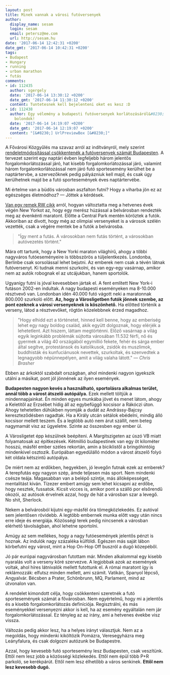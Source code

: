```yaml
---
layout: post
title: Minek vannak a városi futóversenyek
author:
  display_name: sesam
  login: sesam
  email: petersz@me.com
  url: http://sesam.hu
date: '2017-06-14 12:42:31 +0200'
date_gmt: '2017-06-14 10:42:31 +0200'
tags:
- Budapest
- Hungary
- running
- urban marathon
- futás
comments:
- id: 112435
  author: sgergely
  date: '2017-06-14 13:30:12 +0200'
  date_gmt: '2017-06-14 11:30:12 +0200'
  content: Tuntetesnek kell bejelenteni oket es kesz :D
- id: 112438
  author: Egy vélemény a budapesti futóversenyek korlátozásáról&#8230; &#8211; Fussatok
    bolondok!
  date: '2017-06-14 14:19:07 +0200'
  date_gmt: '2017-06-14 12:19:07 +0200'
  content: "[&#8230;] UrlPreviewBox [&#8230;]"
---
```


A Fővárosi Közgyűlés ma szavaz arról az indítványról, mely szerint [rendeletmódosítással csökkentenék a futóversenyek számát Budapesten](https://444.hu/2017/06/12/csak-evi-harom-nagy-futoversenyt-engedelyezne-a-fovaros). A tervezet szerint egy naptári évben legfeljebb három jelentős forgalomkorlátozással járó, hat kisebb forgalomkorlátozással járó, valamint három forgalomkorlátozással nem járó futó sportesemény kerülhet be a naptártervbe, a szervezőknek pedig pályázniuk kell majd, és csak úgy kerülhetnek majd be a futó sportesemények éves naptártervébe.

Mi értelme van a büdös városban aszfalton futni? Hogy a viharba jön ez az egészséges életmódhoz? — Jöttek a kérdések.

[Van egy remek RW cikk](http://www.runnersworld.com/newswire/how-urban-marathons-helped-save-cities) arról, hogyan változtatta meg a hetvenes évek végén New Yorkot az, hogy egy merész húzással a belvárosban rendezték meg az évenkénti maratont. Előtte a Central Park mentén köröztek a futók. Akkoriban az dívott, hogy még az olimpiai versenyeket is a városok szélén vezették, csak a végére mentek be a futók a belvárosba.

> "Így ment a futás. A városokban nem futás történt, a városokban autóvezetés történt."

Mára ott tartunk, hogy a New Yorki maraton világhírű, ahogy a többi nagyváros futóeseményeire is többszörös a túljelentkezés. Londonba, Berlinbe csak sorsolással lehet bejutni. Az emberek nem csak a tévén látnak futóversenyt. Ki tudnak menni szurkolni, és van egy-egy vasárnap, amikor nem az autók robognak el az utcájukban, hanem sportolók.

Ugyanígy futni is jóval kevesebben jártak el. A fent említett New York-i futáson 2002-en indultak. A nagy budapesti eseményeken ma 8-10.000 résztvevő van. Londonban idén 40.000 futó vágott neki a maratonnak 800.000 szurkoló előtt. **Az, hogy a Városligetben futók jönnek szembe, az pont ezeknek a városi versenyeknek is köszönhető.** Ha előtted történik a verseny, látod a résztvevőket, rögtön közelebbnek érzed magadhoz.

> "Hogy elhidd ezt a történetet, hinned kell benne, hogy az emberiség lehet egy nagy boldog család, akik együtt dolgoznak, hogy elérjék a lehetetlent. Azt hiszem, láttam megtörténni. Előző vasárnap a világ egyik leginkább problémák sújtotta városában 11.532 férfi, nő és gyermek a világ 40 országából egymillió fekete, fehér és sárga ember által segítve, protestánsok és katolikusok, zsidók és muszlimok, buddhisták és kunfuciánusok nevettek, szurkoltak, és szenvedtek a legnagyobb népünnepélyen, amit a világ valaha látott." — _Chris Brasher_

Ebben az árkoktól szabdalt országban, ahol mindenki nagyon igyekszik utálni a másikat, pont jól jönnének az ilyen események.

**Budapesten nagyon kevés a használható, sportolásra alkalmas terület, annál több a várost átszelő autópálya.** Ezek mellett töltjük a mindennapjainkat. Én minden egyes munkába jövet és menet látom, ahogy a Keletitől az Erzsébet hídig áll az egybefüggő kocsisor a Rákóczi úton. Ahogy tehetetlen dühükben nyomják a dudát az Andrássy-Bajcsy kereszteződésben ragadtak. Ha a Király utcán sétálok ebédelni, mindig álló kocsisor mellett teszem. És a legtöbb autó nem árut szállít, nem beteg nagymamát visz az ügyeletre. Szinte az összesben egy ember ül.

A Városligetet épp készülnek beépíteni. A Margitszigeten az úszó VB miatt folyamatosak az építkezések. Kétmillió budapestinek van egy öt kilométer hosszú, másfél ember széles rekortán, amin a biciklistől a bringóhintóig mindenkivel osztozik. Európában egyedülálló módon a várost átszelő folyó két oldala kétszintű autópálya.

De miért nem az erdőkben, hegyekben, jó levegőn futnak ezek az emberek? A terepfutás egy nagyon szép, ámde teljesen más sport. Nem mindenki csésze teája. Magasabban van a belépő szintje, más állóképességet, mentalitást kíván. Tízezer embert amúgy sem lehet kicsapni az erdőbe, hogy nesztek, fussatok. Kicsit vicces is, amikor pont a szálló por elsőrendű okozói, az autósok érvelnek azzal, hogy de hát a városban szar a levegő. No shit, Sherlock.

Nekem a belvárosból kijutni egy-másfél óra tömegközlekedés. Ez autóval sem jelentősen rövidebb. A legtöbb embernek munka előtt vagy után nincs erre ideje és energiája. Közösségi terek pedig nincsenek a városban elérhető távolságban, ahol lehetne sportolni.

Amúgy az sem mellékes, hogy a nagy futóesemények jelentős pénzt is hoznak. Az indulók nagy százaléka külföldi. Egészen más saját lábon körbefutni egy várost, mint a Hop On-Hop Off buszról a dugó közepéből.

Jó pár európai nagyvárosban futottam már. Minden alkalommal egy kisebb nyaralás volt a verseny köré szervezve. A legjobbak azok az események voltak, ahol híres látnivalók mellett futottunk el. A római maratont így is reklámozzák: elfutsz minden mellett, ami számít. Vatikán, Spanyol lépcső, Angyalvár. Bécsben a Prater, Schönbrunn, MQ, Parlament, mind az útvonalon van.

A rendelet kimondott célja, hogy csökkenteni szeretnék a futó sportesemények számát a fővárosban. Nem egyértelmű, hogy mi a jelentős és a kisebb forgalomkorlátozás definíciója. Regisztrálni, és más eseményekkel versenyezni akkor is kell, ha az esemény egyáltalán nem jár forgalomkorlátozással. Ez tényleg az az irány, ami a hetvenes évekbe visz vissza.

Változás pedig akkor lesz, ha a helyes irányt választjuk. Nem az a megoldás, hogy mindenki kiköltözik Pomázra, Veresegyházra meg Leányfalura, és csak dolgozni autózunk be Budapestre.

Azzal, hogy kevesebb futó sportesemény lesz Budapesten, csak veszítünk. Ettől nem lesz jobb a közösségi közlekedés. Ettől nem épül több P+R parkoló, se kerékpárút. Ettől nem lesz élhetőbb a város senkinek. **Ettől nem lesz kevesebb dugó.**
